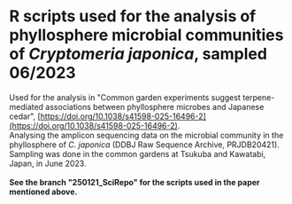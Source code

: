 # R scripts used for the analysis of phyllosphere microbial communities of *Cryptomeria japonica*, sampled 06/2023
Used for the analysis in "Common garden experiments suggest terpene-mediated associations between phyllosphere microbes and Japanese cedar", [https://doi.org/10.1038/s41598-025-16496-2](https://doi.org/10.1038/s41598-025-16496-2). 
<br>Analysing the amplicon sequencing data on the microbial community in the phyllosphere of *C. japonica* (DDBJ Raw Sequence Archive, PRJDB20421).
<br>Sampling was done in the common gardens at Tsukuba and Kawatabi, Japan, in June 2023.
<br><br>**See the branch "250121_SciRepo" for the scripts used in the paper mentioned above.**